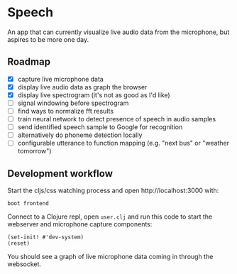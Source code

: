 # Speech

An app that can currently visualize live audio data from the microphone, but aspires to be more one day.

## Roadmap
* [x] capture live microphone data
* [x] display live audio data as graph the browser
* [x] display live spectrogram (it's not as good as I'd like)
* [ ] signal windowing before spectrogram
* [ ] find ways to normalize fft results
* [ ] train neural network to detect presence of speech in audio samples
* [ ] send identified speech sample to Google for recognition
* [ ] alternatively do phoneme detection locally
* [ ] configurable utterance to function mapping (e.g. "next bus" or "weather tomorrow")

## Development workflow

Start the cljs/css watching process and open http://localhost:3000 with:

    boot frontend

Connect to a Clojure repl, open `user.clj` and run this code to start the webserver and microphone capture components: 

    (set-init! #'dev-system)
    (reset)

You should see a graph of live microphone data coming in through the websocket.
